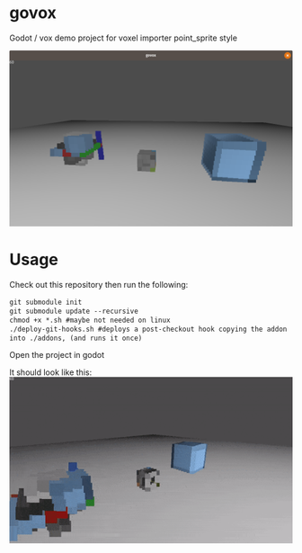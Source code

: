 # govox
Godot / vox demo project for voxel importer point_sprite style

![Static Preview](./govox.png)

# Usage
Check out this repository then run the following:

```
git submodule init
git submodule update --recursive
chmod +x *.sh #maybe not needed on linux
./deploy-git-hooks.sh #deploys a post-checkout hook copying the addon into ./addons, (and runs it once)
```

Open the project in godot

It should look like this: [![Govox Preview](./govox.gif)](https://streamable.com/s/b318z/sxcuia)